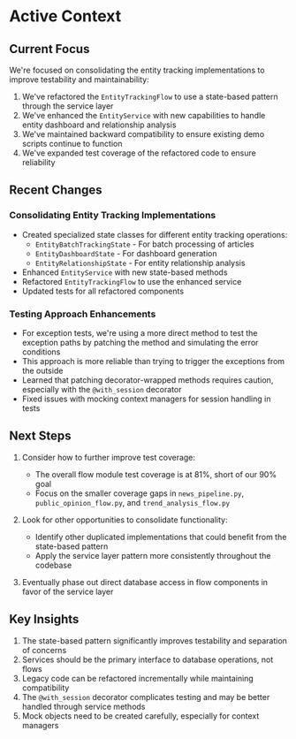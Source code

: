 # Active Context

## Current Focus

We're focused on consolidating the entity tracking implementations to improve testability and maintainability:

1. We've refactored the `EntityTrackingFlow` to use a state-based pattern through the service layer
2. We've enhanced the `EntityService` with new capabilities to handle entity dashboard and relationship analysis
3. We've maintained backward compatibility to ensure existing demo scripts continue to function
4. We've expanded test coverage of the refactored code to ensure reliability

## Recent Changes

### Consolidating Entity Tracking Implementations
- Created specialized state classes for different entity tracking operations:
  - `EntityBatchTrackingState` - For batch processing of articles
  - `EntityDashboardState` - For dashboard generation
  - `EntityRelationshipState` - For entity relationship analysis
- Enhanced `EntityService` with new state-based methods
- Refactored `EntityTrackingFlow` to use the enhanced service
- Updated tests for all refactored components

### Testing Approach Enhancements
- For exception tests, we're using a more direct method to test the exception paths by patching the method and simulating the error conditions
- This approach is more reliable than trying to trigger the exceptions from the outside
- Learned that patching decorator-wrapped methods requires caution, especially with the `@with_session` decorator
- Fixed issues with mocking context managers for session handling in tests

## Next Steps

1. Consider how to further improve test coverage:
   - The overall flow module test coverage is at 81%, short of our 90% goal
   - Focus on the smaller coverage gaps in `news_pipeline.py`, `public_opinion_flow.py`, and `trend_analysis_flow.py`

2. Look for other opportunities to consolidate functionality:
   - Identify other duplicated implementations that could benefit from the state-based pattern
   - Apply the service layer pattern more consistently throughout the codebase

3. Eventually phase out direct database access in flow components in favor of the service layer

## Key Insights

1. The state-based pattern significantly improves testability and separation of concerns
2. Services should be the primary interface to database operations, not flows
3. Legacy code can be refactored incrementally while maintaining compatibility
4. The `@with_session` decorator complicates testing and may be better handled through service methods
5. Mock objects need to be created carefully, especially for context managers
